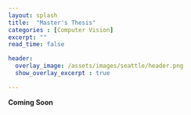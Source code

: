 ```yaml
---
layout: splash
title:  "Master's Thesis"
categories : [Computer Vision]
excerpt: ""
read_time: false

header: 
  overlay_image: /assets/images/seattle/header.png
  show_overlay_excerpt : true

---
```


**Coming Soon**